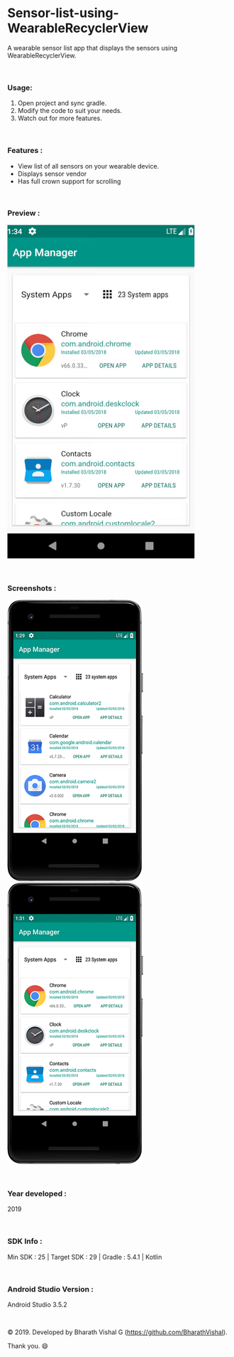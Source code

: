 # Sensor-list-using-WearableRecyclerView
 
A wearable sensor list app that displays the sensors using WearableRecyclerView.

&nbsp;
### Usage:
1. Open project and sync gradle.
2. Modify the code to suit your needs.
3. Watch out for more features.

&nbsp;
### Features :
- View list of all sensors on your wearable device.
- Displays sensor vendor
- Has full crown support for scrolling

&nbsp;
### Preview : 
![Preview](https://github.com/BharathVishal/App-Manager-Android/blob/master/Preview/PreviewGif.gif)


&nbsp;
### Screenshots : 
![Screenshot 1](https://github.com/BharathVishal/App-Manager-Android/blob/master/Screenshots/1.png?s=20)
![Screenshot 2](https://github.com/BharathVishal/App-Manager-Android/blob/master/Screenshots/2.png?s=20)



&nbsp;
### Year developed : 
2019


&nbsp;

### SDK Info : 
Min SDK : 25  | Target SDK : 29 | Gradle : 5.4.1  | Kotlin

&nbsp;


### Android Studio Version : 
Android Studio 3.5.2


&nbsp;

© 2019. Developed by Bharath Vishal G (https://github.com/BharathVishal).

Thank you. :smile:
